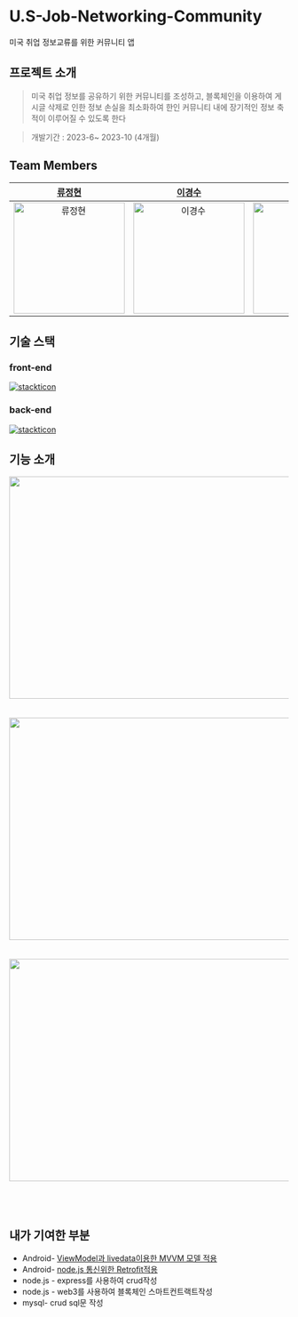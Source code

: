 # U.S-Job-Networking-Community
미국 취업 정보교류를 위한 커뮤니티 앱
<br/>

## 프로젝트 소개
>미국 취업 정보를 공유하기 위한 커뮤니티를 조성하고, 블록체인을 이용하여 게시글 삭제로 인한 정보 손실을 최소화하여 한인 커뮤니티 내에 장기적인 정보 축적이 이루어질 수 있도록 한다

>개발기간 : 2023-6~ 2023-10 (4개월)
>

## Team Members
[류정현](https://github.com/JungHyun-Ryoo)| [이경수](https://github.com/qwelks) | [김민지](https://github.com/min20ta)
| :-----: | :-----: | :------: |
| <img src="https://avatars.githubusercontent.com/u/109725457?v=4" width=200px alt="류정현"/> | <img src="https://avatars.githubusercontent.com/u/134033584?v=4" width=200px alt="이경수"/> | <img src="https://avatars.githubusercontent.com/u/127599615?v=4" width=200px alt="김민지"/> |

  
## 기술 스택
### front-end
[![stackticon](https://firebasestorage.googleapis.com/v0/b/stackticon-81399.appspot.com/o/images%2F1725374901355?alt=media&token=130724f5-9236-42ed-b894-bbbc44721cad)](https://github.com/msdio/stackticon)
### back-end
[![stackticon](https://firebasestorage.googleapis.com/v0/b/stackticon-81399.appspot.com/o/images%2F1725375000168?alt=media&token=be866dec-3149-4219-a79b-4e3d0c383dff)](https://github.com/msdio/stackticon)

## 기능 소개
<img src="https://github.com/user-attachments/assets/186a7195-1930-40b7-af7f-872d162cce1b" width="750" height="400"/>
<br/>
<br/>
<br/>

<img src="https://github.com/user-attachments/assets/d5deef2c-1543-4cc0-a2e4-29ad81b404ba" width="750" height="400"/>
<br/>
<br/>
<br/>
<img src="https://github.com/user-attachments/assets/a6963af5-6c1f-45d1-bd53-b951b2403ad6" width="650" height="400"/>
<br/>
<br/>
<br/>
<br/>

## 내가 기여한 부분
- Android- [ViewModel과 livedata이용한 MVVM 모델 적용](https://github.com/min20ta/U.S-Job-Networking-Community/wiki/MVVM-%ED%8C%A8%ED%84%B4-(Model,-View,-ViewModel)-%EC%A0%81%EC%9A%A9)
- Android- [node.js 통신위한 Retrofit적용](https://github.com/min20ta/U.S-Job-Networking-Community/wiki/node.js-%ED%86%B5%EC%8B%A0%EC%9C%84%ED%95%9C-Retrofit%EC%A0%81%EC%9A%A9)
- node.js - express를 사용하여 crud작성
- node.js - web3를 사용하여 블록체인 스마트컨트랙트작성
- mysql- crud sql문 작성

